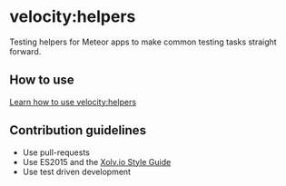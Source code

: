 # velocity:helpers

Testing helpers for Meteor apps to make common testing tasks straight forward.

## How to use

[Learn how to use velocity:helpers](https://velocity.readme.io/docs/velocity-helpers)

## Contribution guidelines

* Use pull-requests
* Use ES2015 and the [Xolv.io Style Guide](https://github.com/xolvio/javascript-style-guide)
* Use test driven development
